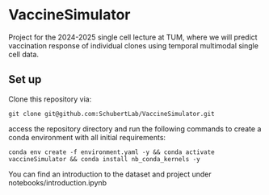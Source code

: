 # VaccineSimulator
Project for the 2024-2025 single cell lecture at TUM, where we will predict vaccination response of individual clones using temporal multimodal single cell data.

## Set up
Clone this repository via:

```
git clone git@github.com:SchubertLab/VaccineSimulator.git
```

access the repository directory and run the following commands to create a conda environment with all initial requirements:

```
conda env create -f environment.yaml -y && conda activate vaccineSimulator && conda install nb_conda_kernels -y
```

You can find an introduction to the dataset and project under notebooks/introduction.ipynb
